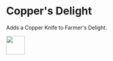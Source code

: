 # Copper's Delight
Adds a Copper Knife to Farmer's Delight.

<img src="https://onvoid.net/coppersdelight/logo.png" height="50px" />
